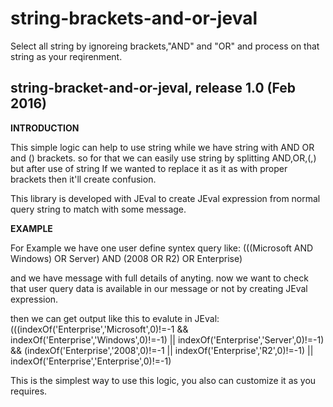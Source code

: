 # string-brackets-and-or-jeval

Select all string by ignoreing brackets,"AND" and "OR" and process on that string as your reqirenment. 

string-bracket-and-or-jeval, release 1.0 (Feb 2016)
----------------------------------------------

****INTRODUCTION****

This simple logic can help to use string while we have string with AND OR and () brackets.
so for that we can easily use string by splitting AND,OR,(,) but after use of string If we wanted to replace it as it as with proper brackets then it'll create confusion.

This library is developed with JEval to create JEval expression from normal query string to match with some message.


****EXAMPLE****

For Example we have one user define syntex query like: (((Microsoft AND Windows) OR Server) AND (2008 OR R2) OR Enterprise)

and we have message with full details of anyting. now we want to check that user query data is available in our message or not by creating JEval expression.

then we can get output like this to evalute in JEval:
(((indexOf('Enterprise','Microsoft',0)!=-1 && indexOf('Enterprise','Windows',0)!=-1) || indexOf('Enterprise','Server',0)!=-1) && (indexOf('Enterprise','2008',0)!=-1 || indexOf('Enterprise','R2',0)!=-1) || indexOf('Enterprise','Enterprise',0)!=-1)

This is the simplest way to use this logic, you also can customize it as you requires.

